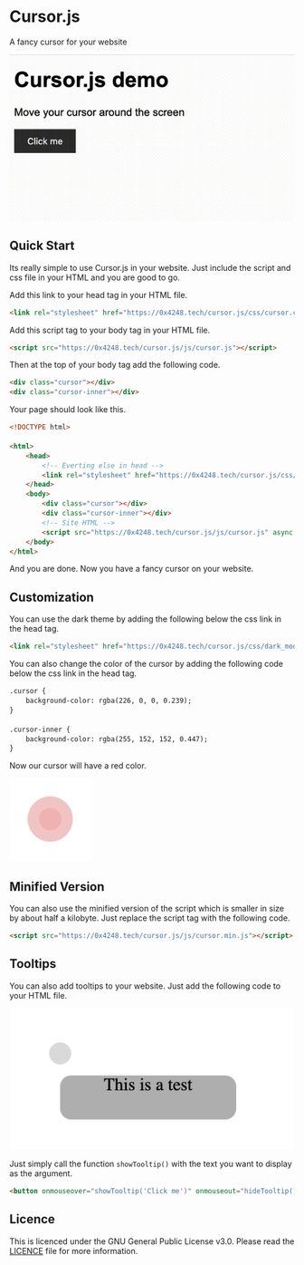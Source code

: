 # Cursor.js

A fancy cursor for your website

![Cursor.js Demo](doc/demo.gif)

## Quick Start

Its really simple to use Cursor.js in your website. Just include the script and css file in your HTML and you are good to go.

Add this link to your head tag in your HTML file.
```html
<link rel="stylesheet" href="https://0x4248.tech/cursor.js/css/cursor.css">
```

Add this script tag to your body tag in your HTML file.
```html
<script src="https://0x4248.tech/cursor.js/js/cursor.js"></script>
```

Then at the top of your body tag add the following code.
```html
<div class="cursor"></div>  
<div class="cursor-inner"></div>
```

Your page should look like this.

```html
<!DOCTYPE html>

<html>
    <head>
        <!-- Everting else in head -->
        <link rel="stylesheet" href="https://0x4248.tech/cursor.js/css/cursor.css">
    </head>
    <body>
        <div class="cursor"></div>  
        <div class="cursor-inner"></div>    
        <!-- Site HTML -->
        <script src="https://0x4248.tech/cursor.js/js/cursor.js" async defer></script>
    </body>
</html>
```

And you are done. Now you have a fancy cursor on your website.

## Customization

You can use the dark theme by adding the following below the css link in the head tag.
```html
<link rel="stylesheet" href="https://0x4248.tech/cursor.js/css/dark_mode.css">
```

You can also change the color of the cursor by adding the following code below the css link in the head tag.
```html
.cursor {
    background-color: rgba(226, 0, 0, 0.239);
}

.cursor-inner {
    background-color: rgba(255, 152, 152, 0.447);
}
```

Now our cursor will have a red color.

![Cursor.js Red](doc/red.png)

## Minified Version

You can also use the minified version of the script which is smaller in size by about half a kilobyte. Just replace the script tag with the following code.

```html
<script src="https://0x4248.tech/cursor.js/js/cursor.min.js"></script>
```

## Tooltips

You can also add tooltips to your website. Just add the following code to your HTML file.

![tooltip](doc/tooltip.png)

Just simply call the function `showTooltip()` with the text you want to display as the argument.

```html
<button onmouseover="showTooltip('Click me')" onmouseout="hideTooltip()">Hover me</button>
```

## Licence

This is licenced under the GNU General Public License v3.0. Please read the [LICENCE](LICENCE) file for more information.